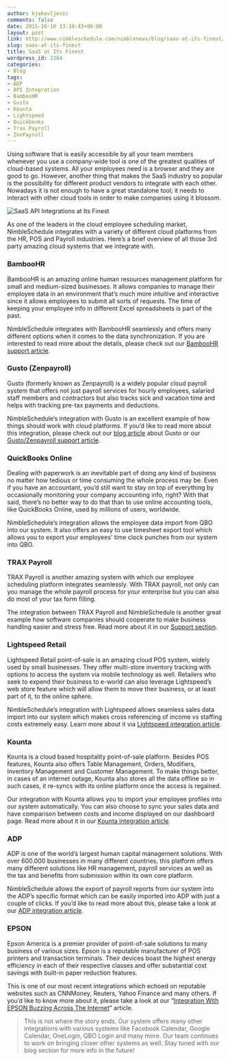 ```yaml
---
author: kjakovljevic
comments: false
date: 2015-10-10 13:10:43+00:00
layout: post
link: http://www.nimbleschedule.com/nimblenews/blog/saas-at-its-finest/
slug: saas-at-its-finest
title: SaaS at Its Finest
wordpress_id: 2284
categories:
- Blog
tags:
- ADP
- API Integration
- BambooHR
- Gusto
- Kounta
- Lightspeed
- Quickbooks
- Trax Payroll
- ZenPayroll
---
```


Using software that is easily accessible by all your team members whenever you use a company-wide tool is one of the greatest qualities of cloud-based systems. All your employees need is a browser and they are good to go. However, another thing that makes the SaaS industry so popular is the possibility for different product vendors to integrate with each other. Nowadays it is not enough to have a great standalone tool; it needs to interact with other cloud tools in order to make companies using it blossom.

![SaaS API Integrations at Its Finest](http://www.nimbleschedule.com/wp-content/uploads/2015/10/feeling-saasy.jpg)  
  
  


As one of the leaders in the cloud employee scheduling market, NimbleSchedule integrates with a variety of different cloud platforms from the HR, POS and Payroll industries. Here’s a brief overview of all those 3rd party amazing cloud systems that we integrate with.



### BambooHR



BambooHR is an amazing online human resources management platform for small and medium-sized businesses. It allows companies to manage their employee data in an environment that’s much more intuitive and interactive since it allows employees to submit all sorts of requests. The time of keeping your employee info in different Excel spreadsheets is part of the past. 

NimbleSchedule integrates with BambooHR seamlessly and offers many different options when it comes to the data synchronization. If you are interested to read more about the details, please check out our [BambooHR support article](http://support.nimbleschedule.com/hc/en-us/articles/202707773-Bamboo-HR).



### Gusto (Zenpayroll)



Gusto (formerly known as Zenpayroll) is a widely popular cloud payroll system that offers not just payroll services for hourly employees, salaried staff members and contractors but also tracks sick and vacation time and helps with tracking pre-tax payments and deductions. 

NimbleSchedule’s integration with Gusto is an excellent example of how things should work with cloud platforms. If you’d like to read more about this integration, please check out our [blog article](http://www.nimbleschedule.com/nimblenews/product-news/tips-tricks/nimbleschedules-integration-with-gusto/) about Gusto or our [Gusto/Zenpayroll support article](http://support.nimbleschedule.com/hc/en-us/articles/202707793-Zenpayroll).



### QuickBooks Online



Dealing with paperwork is an inevitable part of doing any kind of business no matter how tedious or time consuming the whole process may be. Even if you have an accountant, you’d still want to stay on top of everything by occasionally monitoring your company accounting info, right? With that said, there’s no better way to do that than to use online accounting tools, like QuickBooks Online, used by millions of users, worldwide.

NimbleSchedule’s integration allows the employee data import from QBO into our system. It also offers an easy to use timesheet export tool which allows you to export your employees’ time clock punches from our system into QBO.



### TRAX Payroll



TRAX Payroll is another amazing system with which our employee scheduling platform integrates seamlessly. With TRAX payroll, not only can you manage the whole payroll process for your enterprise but you can also do most of your tax form filling. 

The integration between TRAX Payroll and NimbleSchedule is another great example how software companies should cooperate to make business handling easier and stress free. Read more about it in our [Support section](http://support.nimbleschedule.com/hc/en-us/articles/203729336-Trax-Payroll).



### Lightspeed Retail



Lightspeed Retail point-of-sale is an amazing cloud POS system, widely used by small businesses. They offer multi-store inventory tracking with options to access the system via mobile technology as well. Retailers who seek to expend their business to e-world can also leverage Lightspeed’s web store feature which will allow them to move their business, or at least part of it, to the online sphere. 

NimbleSchedule’s integration with Lightspeed allows seamless sales data import into our system which makes cross referencing of income vs staffing costs extremely easy. Learn more about it via [Lightspeed integration article](http://www.nimbleschedule.com/nimblenews/product-news/tips-tricks/lightspeed-integration/).



### Kounta



Kounta is a cloud based hospitality point-of-sale platform. Besides POS features, Kounta also offers Table Management, Orders, Modifiers, Inventory Management and Customer Management. To make things better, in cases of an internet outage, Kounta also stores all the data offline so in such cases, it re-syncs with its online platform once the access is regained.

Our integration with Kounta allows you to import your employee profiles into our system automatically. You can also choose to sync your sales data and have comparison between costs and income displayed on our dashboard page. Read more about it in our [Kounta integration article](http://www.nimbleschedule.com/nimblenews/product-news/announcements/seamless-integration-with-kounta-pos/). 



### ADP



ADP is one of the world’s largest human capital management solutions. With over 600.000 businesses in many different countries, this platform offers many different solutions like HR management, payroll services as well as the tax and benefits from submission within its own core platform. 

NimbleSchedule allows the export of payroll reports from our system into the ADP’s specific format which can be easily imported into ADP with just a couple of clicks. If you’d like to read more about this, please take a look at our [ADP integration article](http://www.nimbleschedule.com/nimblenews/product-news/announcements/exporting-payroll-reports-to-adp/).



### EPSON



Epson America is a premier provider of point-of-sale solutions to many business of various sizes. Epson is a reputable manufacturer of POS printers and transaction terminals. Their devices boast the highest energy efficiency in each of their respective classes and offer substantial cost savings with built-in paper reduction features.

This is one of our most recent integrations which echoed on reputable websites such as CNNMoney, Reuters, Yahoo Finance and many others. If you’d like to know more about it, please take a look at our “[Integration With EPSON Buzzing Across The Internet](http://www.nimbleschedule.com/nimblenews/blog/the-epson-integration-internet-buzz/)” article. 



<blockquote>This is not where the story ends. Our system offers many other integrations with various systems like Facebook Calendar, Google Calendar, OneLogin, QBO Login and many more. Our team continues to work on bringing closer other systems as well. Stay tuned with our blog section for more info in the future!</blockquote>



